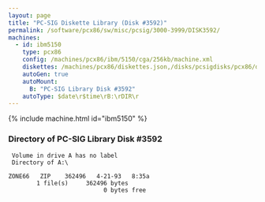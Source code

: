 ```yaml
---
layout: page
title: "PC-SIG Diskette Library (Disk #3592)"
permalink: /software/pcx86/sw/misc/pcsig/3000-3999/DISK3592/
machines:
  - id: ibm5150
    type: pcx86
    config: /machines/pcx86/ibm/5150/cga/256kb/machine.xml
    diskettes: /machines/pcx86/diskettes.json,/disks/pcsigdisks/pcx86/diskettes.json
    autoGen: true
    autoMount:
      B: "PC-SIG Library Disk #3592"
    autoType: $date\r$time\rB:\rDIR\r
---
```


{% include machine.html id="ibm5150" %}

### Directory of PC-SIG Library Disk #3592

     Volume in drive A has no label
     Directory of A:\

    ZONE66   ZIP    362496   4-21-93   8:35a
            1 file(s)     362496 bytes
                               0 bytes free
